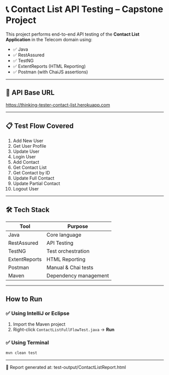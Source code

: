 # 📞 Contact List API Testing – Capstone Project

This project performs end-to-end API testing of the **Contact List Application** in the Telecom domain using:

- ✅ Java
- ✅ RestAssured
- ✅ TestNG
- ✅ ExtentReports (HTML Reporting)
- ✅ Postman (with ChaiJS assertions)

---

## 🔗 API Base URL

https://thinking-tester-contact-list.herokuapp.com


---

## 📋 Test Flow Covered

1. Add New User  
2. Get User Profile  
3. Update User  
4. Login User  
5. Add Contact  
6. Get Contact List  
7. Get Contact by ID  
8. Update Full Contact  
9. Update Partial Contact  
10. Logout User  

---

## 🛠️ Tech Stack

| Tool           | Purpose              |
|----------------|----------------------|
| Java           | Core language        |
| RestAssured    | API Testing          |
| TestNG         | Test orchestration   |
| ExtentReports  | HTML Reporting       |
| Postman        | Manual & Chai tests  |
| Maven          | Dependency management|

---

## How to Run

### ✅ Using IntelliJ or Eclipse

1. Import the Maven project
2. Right-click `ContactListFullFlowTest.java` → **Run**

### ✅ Using Terminal

```bash
mvn clean test
```
---

📄 Report generated at: test-output/ContactListReport.html
